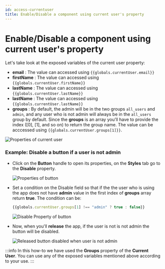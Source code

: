 ```yaml
---
id: access-currentuser
title: Enable/Disable a component using current user's property
---
```


# Enable/Disable a component using current user's property

Let's take look at the exposed variables of the current user property:

- **email** : The value can accessed using `{{globals.currentUser.email}}`
- **firstName** : The value can accessed using `{{globals.currentUser.firstName}}`
- **lastName** : The value can accessed using `{{globals.currentUser.lastName}}`
- **lastName** : The value can accessed using `{{globals.currentUser.lastName}}`
- **groups** : By default, the admin will be in the two groups `all_users` and `admin`, and any user who is not admin will always be in the `all_users` group by default. Since the **groups** is an array you’ll have to provide the index ([0], [1], and so on) to return the group name. The value can be acccessed using `{{globals.currentUser.groups[1]}}`.

<div style={{textAlign: 'center'}}>

<img className="screenshot-full" src="/img/how-to/access-currentuser/props.png" alt="Properties of current user" />

</div>

### Example: Disable a button if a user is not admin

- Click on the **Button** handle to open its properties, on the **Styles** tab go to the **Disable** property. 

    <div style={{textAlign: 'center'}}>

    <img className="screenshot-full" src="/img/how-to/access-currentuser/button.png" alt="Properties of button" />

    </div>

- Set a condition on the Disable field so that if the the user who is using the app does not have **admin** value in the first index of **groups** array return **true**. The condition can be:

    ```javascript
    {{globals.currentUser.groups[1] !== "admin" ? true : false}}
    ```

    <div style={{textAlign: 'center'}}>

    <img className="screenshot-full" src="/img/how-to/access-currentuser/disable.png" alt="Disable Property of button" />

    </div>

- Now, when you'll **release** the app, if the user is not is not admin the button will be disabled. 

    <div style={{textAlign: 'center'}}>

    <img className="screenshot-full" src="/img/how-to/access-currentuser/released.png" alt="Released button disabled when user is not admin" />

    </div>

:::info
In this how-to we have used the **Groups** property of the **Current User**. You can use any of the exposed variables mentioned above according to your use.
:::
